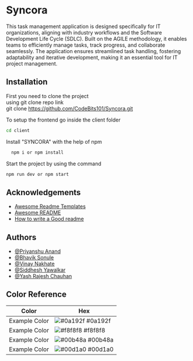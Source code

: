 
# Syncora

This task management application is designed specifically for IT organizations, aligning with industry workflows and the Software Development Life Cycle (SDLC). Built on the AGILE methodology, it enables teams to efficiently manage tasks, track progress, and collaborate seamlessly. The application ensures streamlined task handling, fostering adaptability and iterative development, making it an essential tool for IT project management.





## Installation
First you need to clone the project  
using git clone repo link  
git clone https://github.com/CodeBits101/Syncora.git

To setup the frontend go inside the client folder 
```bash
cd client
```
Install "SYNCORA"  with the help of npm

```bash
  npm i or npm install
```

Start the project by using the command 

```bash
npm run dev or npm start
```
## Acknowledgements

 - [Awesome Readme Templates](https://awesomeopensource.com/project/elangosundar/awesome-README-templates)
 - [Awesome README](https://github.com/matiassingers/awesome-readme)
 - [How to write a Good readme](https://bulldogjob.com/news/449-how-to-write-a-good-readme-for-your-github-project)


## Authors

- [@Priyanshu Anand](https://github.com/PriyanshuAnand2826)
- [@Bhavik Sonule](https://github.com/bhaviksonule)
- [@Vinay Nakhate](https://github.com/vinay1nakhate)
- [@Siddhesh Yawalkar](https://github.com/sidddheshh)
- [@Yash Rajesh Chauhan](https://github.com/yashRChauhan)

## Color Reference

| Color             | Hex                                                                |
| ----------------- | ------------------------------------------------------------------ |
| Example Color | ![#0a192f](https://via.placeholder.com/10/0a192f?text=+) #0a192f |
| Example Color | ![#f8f8f8](https://via.placeholder.com/10/f8f8f8?text=+) #f8f8f8 |
| Example Color | ![#00b48a](https://via.placeholder.com/10/00b48a?text=+) #00b48a |
| Example Color | ![#00d1a0](https://via.placeholder.com/10/00b48a?text=+) #00d1a0 |

